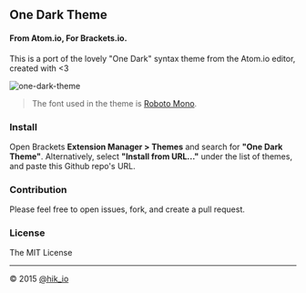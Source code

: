 ## One Dark Theme 
#### From Atom.io, For Brackets.io. 
This is a port of the lovely "One Dark" syntax theme from the Atom.io editor, created with <3

![one-dark-theme](https://github.com/hikio/brackets-one-dark/raw/master/screenshot.png)

> The font used in the theme is [Roboto Mono](https://www.google.com/fonts/specimen/Roboto+Mono).


### Install

Open Brackets __Extension Manager > Themes__ and search for __"One Dark Theme"__.
Alternatively, select __"Install from URL..."__ under the list of themes, and paste this Github repo's URL.


### Contribution
Please feel free to open issues, fork, and create a pull request.


### License
The MIT License


---

&copy; 2015 [@hik_io](https://twitter.com/hik_io)
